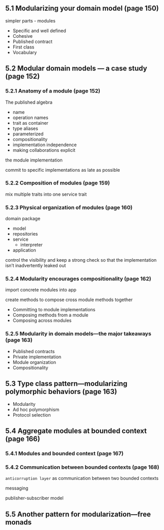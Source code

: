 ## 5.1 Modularizing your domain model (page 150)

simpler parts - modules

- Specific and well defined
- Cohesive
- Published contract
- First class
- Vocabulary
    
## 5.2 Modular domain models — a case study (page 152)
   
### 5.2.1 Anatomy of a module (page 152)

The published algebra

- name
- operation names
- trait as container
- type aliases
- parameterized
- compositionality
- implementation independence
- making collaborations explicit

the module implementation

commit to specific implementations as late as possible

### 5.2.2 Composition of modules (page 159)

mix multiple traits into one service trait

### 5.2.3 Physical organization of modules (page 160)

domain package
- model
- repositories
- service
  - interpreter
- application

control the visibility and keep a strong check 
so that the implementation isn’t inadvertently leaked out

### 5.2.4 Modularity encourages compositionality (page 162)

import concrete modules into app

create methods to compose cross module methods together

- Committing to module implementations
- Composing methods from a module
- Composing across modules

### 5.2.5 Modularity in domain models—the major takeaways (page 163)

- Published contracts
- Private implementation
- Module organization
- Compositionality

## 5.3 Type class pattern—modularizing polymorphic behaviors (page 163)

- Modularity
- Ad hoc polymorphism
- Protocol selection

## 5.4 Aggregate modules at bounded context (page 166)

### 5.4.1 Modules and bounded context (page 167)

### 5.4.2 Communication between bounded contexts (page 168)

`anticorruption layer` as communication between two bounded contexts

messaging 

publisher-subscriber model

## 5.5 Another pattern for modularization—free monads
